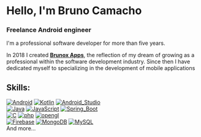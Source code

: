 # Hello, I'm Bruno Camacho
### Freelance Android engineer


I'm a professional software developer for more than five years.

In 2018 I created [**Brunox Apps**](https://play.google.com/store/apps/developer?id=Brunox+Apps&hl=es_MX&gl=US), the reflection of my dream of growing as a professional within the software development industry.
Since then I have dedicated myself to specializing in the development of mobile applications

## Skills:
[![Android](https://img.shields.io/badge/Android-3DDC84?style=for-the-badge&logo=android&logoColor=white&labelColor=101010)]()
[![Kotlin](https://img.shields.io/badge/Kotlin-0095D5?style=for-the-badge&logo=kotlin&logoColor=white&labelColor=101010)]()
[![Android_Studio](https://img.shields.io/badge/Android_Studio-3DDC84?style=for-the-badge&logo=android-studio&logoColor=white&labelColor=101010)]()
</br>
[![Java](https://img.shields.io/badge/Java-007396?style=for-the-badge&logo=java&logoColor=white&labelColor=101010)]()
[![JavaScript](https://img.shields.io/badge/JavaScript-F7DF1E?style=for-the-badge&logo=javascript&logoColor=white&labelColor=101010)]()
[![Spring_Boot](https://img.shields.io/badge/spring_boot-6db33f?style=for-the-badge&logo=spring&logoColor=white&labelColor=101010)]()
</br>
[![C](https://img.shields.io/badge/c-669ad3?style=for-the-badge&logo=c&logoColor=white&labelColor=101010)]()
[![php](https://img.shields.io/badge/php-777bb3?style=for-the-badge&logo=php&logoColor=white&labelColor=101010)]()
[![opengl](https://img.shields.io/badge/opengl-4585b5?style=for-the-badge&logo=opengl&logoColor=white&labelColor=101010)]()
</br>
[![Firebase](https://img.shields.io/badge/Firebase-FFCA28?style=for-the-badge&logo=firebase&logoColor=white&labelColor=101010)]()
[![MongoDB](https://img.shields.io/badge/MongoDB-47A248?style=for-the-badge&logo=mongodb&logoColor=white&labelColor=101010)]()
[![MySQL](https://img.shields.io/badge/MySQL-4479A1?style=for-the-badge&logo=mysql&logoColor=white&labelColor=101010)]()
</br>
And more...
